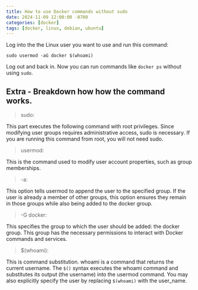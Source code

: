 ```yaml
---
title: How to use Docker commands without sudo
date: 2024-11-09 12:00:00 -0700
categories: [docker]
tags: [docker, linux, debian, ubuntu]
---
```


Log into the the Linux user you want to use and run this command:
```
sudo usermod -aG docker $(whoami)
```
Log out and back in.
Now you can run commands like `docker ps` without using `sudo`.

## Extra - Breakdown how how the command works.
> sudo:

This part executes the following command with root privileges.
Since modifying user groups requires administrative access, sudo is necessary. If you are running this command from root, you will not need sudo.

>usermod:

This is the command used to modify user account properties, such as group memberships.

>-a:

This option tells usermod to append the user to the specified group.
If the user is already a member of other groups, this option ensures they remain in those groups while also being added to the docker group.

>-G docker:

This specifies the group to which the user should be added: the docker group.
This group has the necessary permissions to interact with Docker commands and services.

>$(whoami):

This is command substitution.
whoami is a command that returns the current username.
The `$()` syntax executes the whoami command and substitutes its output (the username) into the usermod command. You may also explicitly specify the user by replacing `$(whoami)` with the user_name.